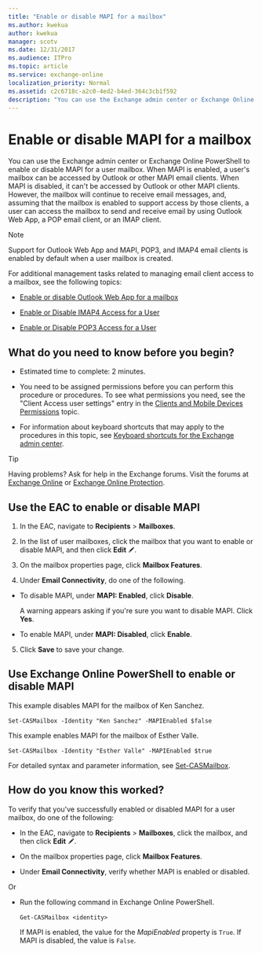 ```yaml
---
title: "Enable or disable MAPI for a mailbox"
ms.author: kwekua
author: kwekua
manager: scotv
ms.date: 12/31/2017
ms.audience: ITPro
ms.topic: article
ms.service: exchange-online
localization_priority: Normal
ms.assetid: c2c6718c-a2c0-4ed2-b4ed-364c3cb1f592
description: "You can use the Exchange admin center or Exchange Online PowerShell to enable or disable MAPI for a user mailbox. When MAPI is enabled, a user's mailbox can be accessed by Outlook or other MAPI email clients. When MAPI is disabled, it can't be accessed by Outlook or other MAPI clients. However, the mailbox will continue to receive email messages, and, assuming that the mailbox is enabled to support access by those clients, a user can access the mailbox to send and receive email by using Outlook Web App, a POP email client, or an IMAP client."
---
```


# Enable or disable MAPI for a mailbox

You can use the Exchange admin center or Exchange Online PowerShell to enable or disable MAPI for a user mailbox. When MAPI is enabled, a user's mailbox can be accessed by Outlook or other MAPI email clients. When MAPI is disabled, it can't be accessed by Outlook or other MAPI clients. However, the mailbox will continue to receive email messages, and, assuming that the mailbox is enabled to support access by those clients, a user can access the mailbox to send and receive email by using Outlook Web App, a POP email client, or an IMAP client.
  
> [!NOTE]
> Support for Outlook Web App and MAPI, POP3, and IMAP4 email clients is enabled by default when a user mailbox is created. 
  
For additional management tasks related to managing email client access to a mailbox, see the following topics:
  
- [Enable or disable Outlook Web App for a mailbox](enable-or-disable-outlook-web-app.md)
    
- [Enable or Disable IMAP4 Access for a User](https://technet.microsoft.com/library/a685fae4-b6f1-42fe-8bdc-5f99f9617799.aspx)
    
- [Enable or Disable POP3 Access for a User](https://technet.microsoft.com/library/57e12f07-3b14-45bd-9a82-e6032d14214f.aspx)
    
## What do you need to know before you begin?

- Estimated time to complete: 2 minutes.
    
- You need to be assigned permissions before you can perform this procedure or procedures. To see what permissions you need, see the "Client Access user settings" entry in the [Clients and Mobile Devices Permissions](https://technet.microsoft.com/library/57eca42a-5a7f-4c65-89f0-7a84f2dbea19.aspx) topic. 
    
- For information about keyboard shortcuts that may apply to the procedures in this topic, see [Keyboard shortcuts for the Exchange admin center](../../accessibility/keyboard-shortcuts-in-admin-center.md).
    
> [!TIP]
> Having problems? Ask for help in the Exchange forums. Visit the forums at [Exchange Online](https://go.microsoft.com/fwlink/p/?linkId=267542) or [Exchange Online Protection](https://go.microsoft.com/fwlink/p/?linkId=285351). 
  
## Use the EAC to enable or disable MAPI

1. In the EAC, navigate to **Recipients** \> **Mailboxes**.
    
2. In the list of user mailboxes, click the mailbox that you want to enable or disable MAPI, and then click **Edit** ![Edit icon](../../media/ITPro_EAC_EditIcon.gif).
    
3. On the mailbox properties page, click **Mailbox Features**.
    
4. Under **Email Connectivity**, do one of the following.
    
  - To disable MAPI, under **MAPI: Enabled**, click **Disable**.
    
    A warning appears asking if you're sure you want to disable MAPI. Click **Yes**.
    
  - To enable MAPI, under **MAPI: Disabled**, click **Enable**.
    
5.  Click **Save** to save your change. 
    
## Use Exchange Online PowerShell to enable or disable MAPI

This example disables MAPI for the mailbox of Ken Sanchez.
  
```
Set-CASMailbox -Identity "Ken Sanchez" -MAPIEnabled $false
```

This example enables MAPI for the mailbox of Esther Valle.
  
```
Set-CASMailbox -Identity "Esther Valle" -MAPIEnabled $true
```

For detailed syntax and parameter information, see [Set-CASMailbox](https://technet.microsoft.com/library/ff7d4dc5-755e-4005-a0a3-631eed3f9b3b.aspx).
  
## How do you know this worked?

To verify that you've successfully enabled or disabled MAPI for a user mailbox, do one of the following:
  
- In the EAC, navigate to **Recipients** \> **Mailboxes**, click the mailbox, and then click **Edit** ![Edit icon](../../media/ITPro_EAC_EditIcon.gif).
    
- On the mailbox properties page, click **Mailbox Features**.
    
- Under **Email Connectivity**, verify whether MAPI is enabled or disabled.
    
Or
  
- Run the following command in Exchange Online PowerShell.
    
  ```
  Get-CASMailbox <identity>
  ```

    If MAPI is enabled, the value for the _MapiEnabled_ property is `True`. If MAPI is disabled, the value is `False`.
    

